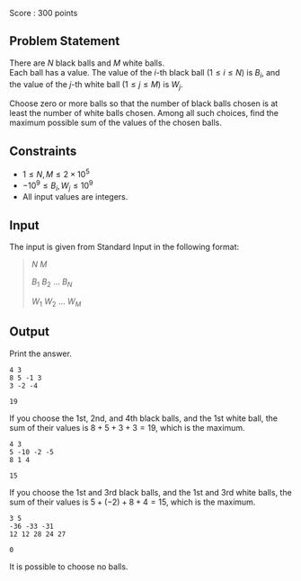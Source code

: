 Score : $300$ points

## Problem Statement

There are $N$ black balls and $M$ white balls.<br>
Each ball has a value. The value of the $i$-th black ball ($1 \le i \le N$) is $B_i$, and the value of the $j$-th white ball ($1 \le j \le M$) is $W_j$.

Choose zero or more balls so that the number of black balls chosen is at least the number of white balls chosen. Among all such choices, find the maximum possible sum of the values of the chosen balls.

## Constraints

- $1 \leq N,M \leq 2\times 10^5$
- $-10^9 \leq B_i, W_j \leq 10^9$
- All input values are integers.

## Input

The input is given from Standard Input in the following format:

> $N$ $M$
> 
> $B_1$ $B_2$ $\ldots$ $B_N$
> 
> $W_1$ $W_2$ $\ldots$ $W_M$

## Output

Print the answer.

```input1
4 3
8 5 -1 3
3 -2 -4
```

```output1
19
```

If you choose the 1st, 2nd, and 4th black balls, and the 1st white ball, the sum of their values is $8+5+3+3=19$, which is the maximum.

```input2
4 3
5 -10 -2 -5
8 1 4
```

```output2
15
```

If you choose the 1st and 3rd black balls, and the 1st and 3rd white balls, the sum of their values is $5+(-2)+8+4=15$, which is the maximum.

```input3
3 5
-36 -33 -31
12 12 28 24 27
```

```output3
0
```

It is possible to choose no balls.